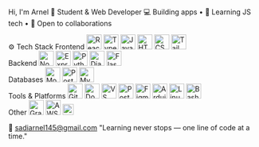 Hi, I'm Arnel 👋
Student & Web Developer
💻 Building apps • 🧠 Learning JS tech • 🤝 Open to collaborations

⚙️ Tech Stack
Frontend
<img src="https://cdn.jsdelivr.net/gh/devicons/devicon/icons/react/react-original.svg" width="30" height="30" alt="React"/>
<img src="https://cdn.jsdelivr.net/gh/devicons/devicon/icons/typescript/typescript-original.svg" width="30" height="30" alt="TypeScript"/>
<img src="https://cdn.jsdelivr.net/gh/devicons/devicon/icons/javascript/javascript-original.svg" width="30" height="30" alt="JavaScript"/>
<img src="https://cdn.jsdelivr.net/gh/devicons/devicon/icons/html5/html5-original.svg" width="30" height="30" alt="HTML5"/>
<img src="https://cdn.jsdelivr.net/gh/devicons/devicon/icons/css3/css3-original.svg" width="30" height="30" alt="CSS3"/>
<img src="https://www.vectorlogo.zone/logos/tailwindcss/tailwindcss-icon.svg" width="30" height="30" alt="Tailwind CSS"/>  
Backend
<img src="https://cdn.jsdelivr.net/gh/devicons/devicon/icons/nodejs/nodejs-original.svg" width="30" height="30" alt="Node.js"/>
<img src="https://cdn.jsdelivr.net/gh/devicons/devicon/icons/express/express-original.svg" width="30" height="30" alt="Express"/>
<img src="https://cdn.jsdelivr.net/gh/devicons/devicon/icons/python/python-original.svg" width="30" height="30" alt="Python"/>
<img src="https://cdn.jsdelivr.net/gh/devicons/devicon/icons/django/django-plain.svg" width="30" height="30" alt="Django"/>
<img src="https://www.vectorlogo.zone/logos/palletsprojects_flask/palletsprojects_flask-icon.svg" width="30" height="30" alt="Flask"/>  
Databases
<img src="https://cdn.jsdelivr.net/gh/devicons/devicon/icons/mongodb/mongodb-original.svg" width="30" height="30" alt="MongoDB"/>
<img src="https://cdn.jsdelivr.net/gh/devicons/devicon/icons/postgresql/postgresql-original.svg" width="30" height="30" alt="PostgreSQL"/>
<img src="https://cdn.jsdelivr.net/gh/devicons/devicon/icons/mysql/mysql-original.svg" width="30" height="30" alt="MySQL"/>  
Tools & Platforms
<img src="https://cdn.jsdelivr.net/gh/devicons/devicon/icons/git/git-original.svg" width="30" height="30" alt="Git"/>
<img src="https://cdn.jsdelivr.net/gh/devicons/devicon/icons/docker/docker-original.svg" width="30" height="30" alt="Docker"/>
<img src="https://cdn.jsdelivr.net/gh/devicons/devicon/icons/vscode/vscode-original.svg" width="30" height="30" alt="VS Code"/>
<img src="https://www.vectorlogo.zone/logos/getpostman/getpostman-icon.svg" width="30" height="30" alt="Postman"/>
<img src="https://cdn.jsdelivr.net/gh/devicons/devicon/icons/figma/figma-original.svg" width="30" height="30" alt="Figma"/>
<img src="https://cdn.jsdelivr.net/gh/devicons/devicon/icons/arduino/arduino-original.svg" width="30" height="30" alt="Arduino"/>
<img src="https://cdn.jsdelivr.net/gh/devicons/devicon/icons/linux/linux-original.svg" width="30" height="30" alt="Linux"/>
<img src="https://cdn.jsdelivr.net/gh/devicons/devicon/icons/bash/bash-original.svg" width="30" height="30" alt="Bash"/>  
Other
<img src="https://cdn.jsdelivr.net/gh/devicons/devicon/icons/graphql/graphql-plain.svg" width="30" height="30" alt="GraphQL"/>
<img src="https://www.vectorlogo.zone/logos/amazon_aws/amazon_aws-icon.svg" width="30" height="30" alt="AWS"/>
<img src="https://img.shields.io/badge/REST%20API-005571?style=for-the-badge&logo=rest&logoColor=white" height="22" alt="REST API"/>  

📧 sadiarnel145@gmail.com
"Learning never stops — one line of code at a time."
